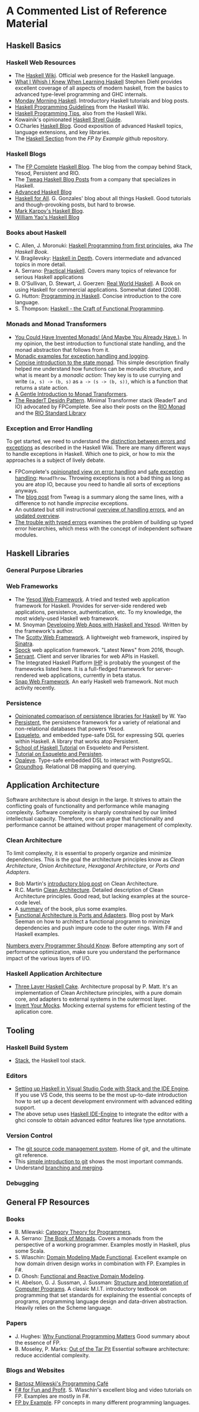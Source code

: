 # A Commented List of Reference Material

## Haskell Basics

### Haskell Web Resources

- The [Haskell Wiki](https://wiki.haskell.org/Haskell). Official web presence for the Haskell language.
- [What I Whish I Knew When Learning Haskell](http://dev.stephendiehl.com/hask/) Stephen Diehl provides excellent coverage of all aspects of modern haskell, from the basics to advanced type-level programming and GHC internals.
- [Monday Morning Haskell](https://mmhaskell.com). Introductory Haskell tutorials and blog posts.
- [Haskell Programming Guidelines](https://wiki.haskell.org/Programming_guidelines) from the Haskell Wiki.
- [Haskell Programming Tips](https://wiki.haskell.org/Haskell_programming_tips#Don.27t_use_Int_when_you_don.27t_consider_integers), also from the Haskell Wiki.
- Kowainik's opinionated [Haskell Styel Guide](https://kowainik.github.io/posts/2019-02-06-style-guide).
- O.Charles [Haskell Blog](https://ocharles.org.uk). Good exposition of advanced Haskell topics, language extensions, and key libraries.
- The [Haskell Section](https://github.com/caiorss/Functional-Programming/tree/master/haskell) from the _FP by Example_ github repository.

### Haskell Blogs

- The [FP Complete](https://www.fpcomplete.com) [Haskell Blog](https://www.fpcomplete.com/tags/haskell/). The blog from the compay behind Stack, Yesod, Persistent and RIO.
- The [Tweag Haskell Blog Posts](https://www.tweag.io/blog/tags/haskell) from a company that specializes in Haskell.
- [Advanced Haskell Blog](http://okmij.org/ftp/Haskell/)
- [Haskell for All](http://www.haskellforall.com). G. Gonzales' blog about all things Haskell. Good tutorials and though-provoking posts, but hard to browse.
- [Mark Karpov's Haskell Blog](https://markkarpov.com/tag/haskell.html).
- [William Yao's Haskell Blog](https://www.williamyaoh.com/archive.html)

### Books about Haskell

- C. Allen, J. Moronuki: [Haskell Programming from first principles](https://haskellbook.com), aka _The Haskell Book_.
- V. Bragilevsky: [Haskell in Depth](https://www.manning.com/books/haskell-in-depth?query=Haskell). Covers intermediate and advanced topics in more detail.
- A. Serrano: [Practical Haskell](https://www.apress.com/gp/book/9781484244791). Covers many topics of relevance for serious Haskell applications
- B. O'Sullivan, D. Stewart, J. Goerzen: [Real World Haskell](http://book.realworldhaskell.org). A Book on using Haskell for commercial applications. Somewhat dated (2008).
- G. Hutton: [Programming in Haskell](http://www.cs.nott.ac.uk/~pszgmh/pih.html). Concise introduction to the core language.
- S. Thompson: [Haskell - the Craft of Functional Programming](http://www.haskellcraft.com/craft3e/Home.html).

### Monads and Monad Transformers

- [You Could Have Invented Monads! (And Maybe You Already Have.)](http://blog.sigfpe.com/2006/08/you-could-have-invented-monads-and.html). In my opinion, the best introduction to functional state handling, and the monad abstraction that follows from it.
- [Monadic examples for exception handling and logging](https://www.williamyaoh.com/posts/2019-10-12-how-to-basic-error-handling-logging.html).
- [Concise introduction to the state monad](https://www.quora.com/What-is-a-state-monad). This simple description finally helped me understand how functions can be monadic structure, and what is meant by a _monadic action_: They key is to use currying and write `(a, s) -> (b, s)` as `a -> (s -> (b, s))`, which is a function that returns a state action.
- [A Gentle Introduction to Monad Transformers](https://two-wrongs.com/a-gentle-introduction-to-monad-transformers).
- [The ReaderT Desidn Pattern](https://www.fpcomplete.com/blog/2017/06/readert-design-pattern/). Minimal Transformer stack (ReaderT and IO) advocated by FPComplete. See also their posts on the [RIO Monad](https://www.fpcomplete.com/blog/2017/07/the-rio-monad/) and the [RIO Standard Library](https://www.fpcomplete.com/haskell/library/rio/.)

### Exception and Error Handling

To get started, we need to understand the [distinction between errors and exceptions](https://wiki.haskell.org/Error_vs._Exception) as described in the Haskell Wiki.
There are many different ways to handle exceptions in Haskell. Which one to pick, or how to mix the approaches is a subject of lively debate.

- FPComplete's [opinionated view on error handling](https://www.fpcomplete.com/blog/2016/11/exceptions-best-practices-haskell/) and [safe exception handling](https://www.fpcomplete.com/haskell/tutorial/exceptions/): `MonadThrow`. Throwing exceptions is not a bad thing as long as you are atop IO, because you need to handle all sorts of exceptions anyways.
- The [blog post](https://www.tweag.io/blog/2020-04-16-exceptions-in-haskell/) from Tweag is a summary along the same lines, with a difference to not handle _imprecise_ exceptions.
- An outdated but still instructional [overview of handling errors](http://www.randomhacks.net/2007/03/10/haskell-8-ways-to-report-errors/), and an [updated overview](http://blog.ezyang.com/2011/08/8-ways-to-report-errors-in-haskell-revisited/).
- [The trouble with typed errors](https://www.parsonsmatt.org/2018/11/03/trouble_with_typed_errors.html) examines the problem of building up typed error hierarchies, which mess with the concept of independent software modules.

## Haskell Libraries

### General Purpose Libraries

### Web Frameworks

- The [Yesod Web Framework](https://www.yesodweb.com). A tried and tested web application framework for Haskell. Provides for server-side rendered web applications, persistence, authentication, etc. To my knowledge, the most widely-used Haskell web framework.
- M. Snoyman [Developing Web Apps with Haskell and Yesod](http://shop.oreilly.com/product/0636920035664.do). Written by the framework's author.
- The [Scotty Web Framework](https://github.com/scotty-web/scotty). A lightweight web framework, inspired by [Sinatra](http://sinatrarb.com).
- [Spock](https://www.spock.li) web application framework. "Latest News" from 2016, though.
- [Servant](https://www.servant.dev). Client and server libraries for web APIs in Haskell.
- The Integrated Haskell Platform [IHP](https://ihp.digitallyinduced.com) is probably the youngest of the frameworks listed here. It is a full-fledged framework for server-rendered web applications, currently in beta status.
- [Snap Web Framework](http://snapframework.com). An early Haskell web framework. Not much activity recently.

### Persistence

- [Opinionated comparison of persistence libraries for Haskell](https://williamyaoh.com/posts/2019-12-14-typesafe-db-libraries.html) by W. Yao
- [Persistent](https://www.yesodweb.com/book/persistent), the persistence framework for a variety of relational and non-relational databases that powers Yesod.
- [Esqueleto](https://github.com/bitemyapp/esqueleto), and embedded type-safe DSL for expressing SQL queries within Haskell. A library that works atop Persistent.
- [School of Haskell Tutorial](https://www.schoolofhaskell.com/school/starting-with-haskell/libraries-and-frameworks/persistent-db) on Esqueleto and Persistent.
- [Tutorial on Esqueleto and Persisten](https://ocharles.org.uk/posts/2013-12-06-24-days-of-hackage-persistent-esqueleto.html).
- [Opaleye](https://github.com/tomjaguarpaw/haskell-opaleye). Type-safe embedded DSL to interact with PostgreSQL.
- [Groundhog](https://www.schoolofhaskell.com/user/lykahb/groundhog). Relational DB mapping and querying.

## Application Architecture

Software architecture is about design in the large. It strives to attain the conflicting goals of functionality and performance while managing complexity. Software complexity is sharply constrained by our limited intellectual capacity. Therefore, one can argue that functionality and performance cannot be attained without proper management of complexity.

### Clean Architecture

To limit complexity, it is essential to properly organize and minimize dependencies. This is the goal the architecture principles know as _Clean Architecture_, _Onion Architecture_, _Hexagonal Architecture_, or _Ports and Adapters_.

- Bob Martin's [introductory blog post](https://blog.cleancoder.com/uncle-bob/2012/08/13/the-clean-architecture.html) on Clean Architecture.
- R.C. Martin [Clean Architecture](https://www.oreilly.com/library/view/clean-architecture-a/9780134494272/). Detailed description of Clean Architecture principles. Good read, but lacking examples at the source-code level.
- A [summary](https://pusher.com/tutorials/clean-architecture-introduction) of the book, plus some examples.
- [Functional Architecture is Ports and Adapters](https://blog.ploeh.dk/2016/03/18/functional-architecture-is-ports-and-adapters/). Blog post by Mark Seeman on how to architect a functional programm to minimize dependencies and push impure code to the outer rings. With F# and Haskell examples.

[Numbers every Programmer Should Know](https://colin-scott.github.io/personal_website/research/interactive_latency.html). Before attempting any sort of performance optimization, make sure you understand the performance impact of the various layers of I/O.

### Haskell Application Architecture

- [Three Layer Haskell Cake](https://www.parsonsmatt.org/2018/03/22/three_layer_haskell_cake.html). Architecture proposal by P. Matt. It's an implementation of Clean Architecture principles, with a pure domain core, and adapters to external systems in the outermost layer.
- [Invert Your Mocks](https://www.parsonsmatt.org/2017/07/27/inverted_mocking.html). Mocking external systems for efficient testing of the aplication core.

## Tooling

### Haskell Build System

- [Stack](https://docs.haskellstack.org/en/stable/README/), the Haskell tool stack.

### Editors

- [Setting up Haskell in Visual Studio Code with Stack and the IDE Engine](https://medium.com/@dogwith1eye/setting-up-haskell-in-vs-code-with-stack-and-the-ide-engine-81d49eda3ecf). If you use VS Code, this seems to be the most up-to-date introduction how to set up a decent development environment with advanced editing support.
- The above setup uses [Haskell IDE-Engine](https://github.com/haskell/haskell-ide-engine) to integrate the editor with a ghci console to obtain advanced editor features like type annotations.

### Version Control

- The [git source code management system](https://git-scm.com). Home of git, and the ultimate git reference.
- This [simple introduction to git](https://rogerdudler.github.io/git-guide/) shows the most important commands.
- Understand [branching and merging](https://git-scm.com/book/en/v2/Git-Branching-Basic-Branching-and-Merging).

### Debugging

## General FP Resources

### Books

- B. Milewski: [Category Theory for Programmers](https://github.com/hmemcpy/milewski-ctfp-pdf/).
- A. Serrano: [The Book of Monads](https://www.goodreads.com/book/show/42449863-the-book-of-monads). Covers a monads from the perspective of a working programmer. Examples mostly in Haskell, plus some Scala.
- S. Wlaschin: [Domain Modeling Made Functional](https://www.oreilly.com/library/view/domain-modeling-made/9781680505481/). Excellent example on how domain driven design works in combination with FP. Examples in F#.
- D. Ghosh: [Functional and Reactive Domain Modeling](https://www.manning.com/books/functional-and-reactive-domain-modeling).
- H. Abelson, G. J. Sussman, J. Sussman: [Structure and Interpretation of Computer Programs](https://mitpress.mit.edu/sites/default/files/sicp/index.html). A classic M.I.T. introductory textbook on programming that set standards for explaining the essential concepts of programs, programming language design and data-driven abstraction. Heavily relies on the Scheme language.

### Papers

- J. Hughes: [Why Functional Programming Matters](https://www.cs.kent.ac.uk/people/staff/dat/miranda/whyfp90.pdf) Good summary about the essence of FP.
- B. Moseley, P. Marks: [Out of the Tar Pit](http://curtclifton.net/papers/MoseleyMarks06a.pdf) Essential software architecture: reduce accidential complexity.

### Blogs and Websites

- [Bartosz Milewski's Programming Café](https://bartoszmilewski.com)
- [F# for Fun and Profit](https://fsharpforfunandprofit.com/). S. Wlaschin's excellent blog and video tutorials on FP. Examples are mostly in F#.
- [FP by Example](https://github.com/caiorss/Functional-Programming). FP concepts in many different programming languages.
